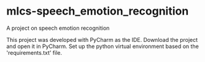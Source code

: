 # mlcs-speech_emotion_recognition
A project on speech emotion recognition

This project was developed with PyCharm as the IDE.
Download the project and open it in PyCharm.
Set up the python virtual environment based on the 'requirements.txt' file.
